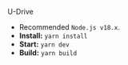 U-Drive 

- Recommended `Node.js v18.x`.
- **Install:** `yarn install`
- **Start:** `yarn dev`
- **Build:** `yarn build`

